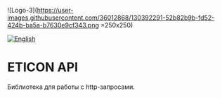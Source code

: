 ![Logo-3](https://user-images.githubusercontent.com/36012868/130392291-52b82b9b-fd52-424b-ba5a-b7630e9cf343.png =250x250)


[![English](https://img.shields.io/badge/Language-English-blue?style=plastic)](https://github.com/kensamare/eticon_api#readme)

# ETICON API

Библиотека для работы с http-запросами.


